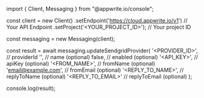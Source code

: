 import { Client, Messaging } from "@appwrite.io/console";

const client = new Client()
    .setEndpoint('https://cloud.appwrite.io/v1') // Your API Endpoint
    .setProject('&lt;YOUR_PROJECT_ID&gt;'); // Your project ID

const messaging = new Messaging(client);

const result = await messaging.updateSendgridProvider(
    '<PROVIDER_ID>', // providerId
    '<NAME>', // name (optional)
    false, // enabled (optional)
    '<API_KEY>', // apiKey (optional)
    '<FROM_NAME>', // fromName (optional)
    'email@example.com', // fromEmail (optional)
    '<REPLY_TO_NAME>', // replyToName (optional)
    '<REPLY_TO_EMAIL>' // replyToEmail (optional)
);

console.log(result);
